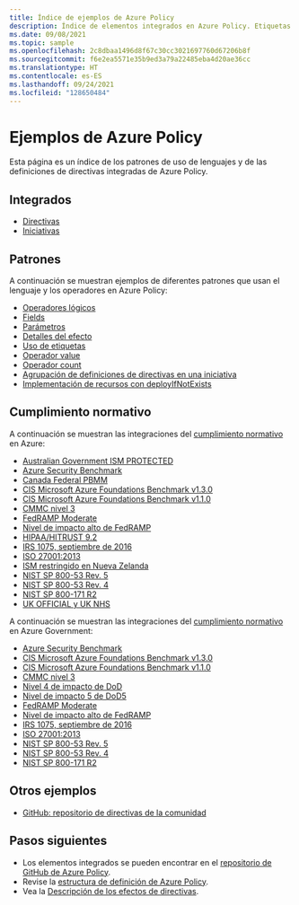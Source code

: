 ```yaml
---
title: Índice de ejemplos de Azure Policy
description: Índice de elementos integrados en Azure Policy. Etiquetas de categorías, Cumplimiento de normativas, Key Vault, Kubernetes, Configuración de invitados, etc.
ms.date: 09/08/2021
ms.topic: sample
ms.openlocfilehash: 2c8dbaa1496d8f67c30cc3021697760d67206b8f
ms.sourcegitcommit: f6e2ea5571e35b9ed3a79a22485eba4d20ae36cc
ms.translationtype: HT
ms.contentlocale: es-ES
ms.lasthandoff: 09/24/2021
ms.locfileid: "128650484"
---
```

# <a name="azure-policy-samples"></a>Ejemplos de Azure Policy

Esta página es un índice de los patrones de uso de lenguajes y de las definiciones de directivas integradas de Azure Policy.

## <a name="built-ins"></a>Integrados

- [Directivas](./built-in-policies.md)
- [Iniciativas](./built-in-initiatives.md)

## <a name="patterns"></a>Patrones

A continuación se muestran ejemplos de diferentes patrones que usan el lenguaje y los operadores en Azure Policy:

- [Operadores lógicos](./pattern-logical-operators.md)
- [Fields](./pattern-fields.md)
- [Parámetros](./pattern-parameters.md)
- [Detalles del efecto](./pattern-effect-details.md)
- [Uso de etiquetas](./pattern-tags.md)
- [Operador value](./pattern-value-operator.md)
- [Operador count](./pattern-count-operator.md)
- [Agrupación de definiciones de directivas en una iniciativa](./pattern-group-with-initiative.md)
- [Implementación de recursos con deployIfNotExists](./pattern-deploy-resources.md)

## <a name="regulatory-compliance"></a>Cumplimiento normativo

A continuación se muestran las integraciones del [cumplimiento normativo](../concepts/regulatory-compliance.md) en Azure:

- [Australian Government ISM PROTECTED](./australia-ism.md)
- [Azure Security Benchmark](./azure-security-benchmark.md)
- [Canada Federal PBMM](./canada-federal-pbmm.md)
- [CIS Microsoft Azure Foundations Benchmark v1.3.0](./cis-azure-1-3-0.md)
- [CIS Microsoft Azure Foundations Benchmark v1.1.0](./cis-azure-1-1-0.md)
- [CMMC nivel 3](./cmmc-l3.md)
- [FedRAMP Moderate](./fedramp-moderate.md)
- [Nivel de impacto alto de FedRAMP](./fedramp-high.md)
- [HIPAA/HITRUST 9.2](./hipaa-hitrust-9-2.md)
- [IRS 1075, septiembre de 2016](./irs-1075-sept2016.md)
- [ISO 27001:2013](./iso-27001.md)
- [ISM restringido en Nueva Zelanda](./new-zealand-ism.md)
- [NIST SP 800-53 Rev. 5](./nist-sp-800-53-r5.md)
- [NIST SP 800-53 Rev. 4](./nist-sp-800-53-r4.md)
- [NIST SP 800-171 R2](./nist-sp-800-171-r2.md)
- [UK OFFICIAL y UK NHS](./ukofficial-uknhs.md)

A continuación se muestran las integraciones del [cumplimiento normativo](../concepts/regulatory-compliance.md) en Azure Government:

- [Azure Security Benchmark](./gov-azure-security-benchmark.md)
- [CIS Microsoft Azure Foundations Benchmark v1.3.0](./gov-cis-azure-1-3-0.md)
- [CIS Microsoft Azure Foundations Benchmark v1.1.0](./gov-cis-azure-1-1-0.md)
- [CMMC nivel 3](./gov-cmmc-l3.md)
- [Nivel 4 de impacto de DoD](./gov-dod-impact-level-4.md)
- [Nivel de impacto 5 de DoD5](./gov-dod-impact-level-5.md)
- [FedRAMP Moderate](./gov-fedramp-moderate.md)
- [Nivel de impacto alto de FedRAMP](./gov-fedramp-high.md)
- [IRS 1075, septiembre de 2016](./gov-irs-1075-sept2016.md)
- [ISO 27001:2013](./gov-iso-27001.md)
- [NIST SP 800-53 Rev. 5](./gov-nist-sp-800-53-r5.md)
- [NIST SP 800-53 Rev. 4](./gov-nist-sp-800-53-r4.md)
- [NIST SP 800-171 R2](./gov-nist-sp-800-171-r2.md)

## <a name="other-samples"></a>Otros ejemplos

- [GitHub: repositorio de directivas de la comunidad](https://github.com/Azure/Community-Policy)

## <a name="next-steps"></a>Pasos siguientes

- Los elementos integrados se pueden encontrar en el [repositorio de GitHub de Azure Policy](https://github.com/Azure/azure-policy).
- Revise la [estructura de definición de Azure Policy](../concepts/definition-structure.md).
- Vea la [Descripción de los efectos de directivas](../concepts/effects.md).
